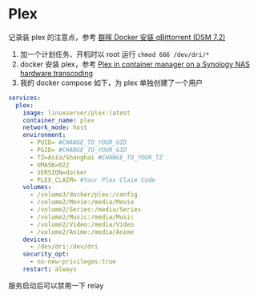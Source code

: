 # Plex

记录装 plex 的注意点，参考 [群晖 Docker 安装 qBittorrent (DSM 7.2)](https://blog.mitsea.com/f34d4a3f981846469cac041c1df0881d/)

1. 加一个计划任务、开机时以 root 运行 `chmod 666 /dev/dri/*`
2. docker 安装 plex，参考 [Plex in container manager on a Synology NAS hardware transcoding](https://drfrankenstein.co.uk/plex-in-container-manager-on-a-synology-nas-hardware-transcoding/)
3. 我的 docker compose 如下，为 plex 单独创建了一个用户

```yaml
services:
  plex:
    image: linuxserver/plex:latest
    container_name: plex
    network_mode: host
    environment:
      - PUID= #CHANGE_TO_YOUR_UID
      - PGID= #CHANGE_TO_YOUR_GID
      - TZ=Asia/Shanghai #CHANGE_TO_YOUR_TZ
      - UMASK=022
      - VERSION=docker
      - PLEX_CLAIM= #Your Plex Claim Code
    volumes:
      - /volume3/docker/plex:/config
      - /volume2/Movie:/media/Movie
      - /volume2/Series:/media/Series
      - /volume2/Music:/media/Music
      - /volume2/Video:/media/Video
      - /volume2/Anime:/media/Anime
    devices:
      - /dev/dri:/dev/dri
    security_opt:
      - no-new-privileges:true
    restart: always
```

服务启动后可以禁用一下 relay
